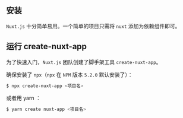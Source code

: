 ##  安装

`Nuxt.js` 十分简单易用。一个简单的项目只需将 `nuxt` 添加为依赖组件即可。

## 运行 create-nuxt-app

为了快速入门，`Nuxt.js` 团队创建了脚手架工具 `create-nuxt-app`。

确保安装了 `npx`（`npx` 在 `NPM` 版本 `5.2.0` 默认安装了）：

```bash
$ npx create-nuxt-app <项目名>
```

或者用 yarn ：

```bash
$ yarn create nuxt-app <项目名>
```

